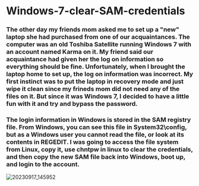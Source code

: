 # Windows-7-clear-SAM-credentials

### The other day my friends mom asked me to set up a "new" laptop she had purchased from one of our acquaintances. The computer was an old Toshiba Satellite running Windows 7 with an account named Karma on it. My friend said our acquaintance had given her the log on information so everything should be fine. Unfortunately, when I brought the laptop home to set up, the log on information was incorrect. My first instinct was to put the laptop in recovery mode and just wipe it clean since my frineds mom did not need any of the files on it. But since it was Windows 7, I decided to have a little fun with it and try and bypass the password. 

### The login information in Windows is stored in the SAM registry file. From Windows, you can see this file in System32\config, but as a Windows user you cannot read the file, or look at its contents in REGEDIT. I was going to access the file system from Linux, copy it, use chntpw in linux to clear the credentials, and then copy the new SAM file back into Windows, boot up, and login to the account. 

![20230917_145952](https://github.com/Matthew-Requejo559/Windows-7-clear-SAM-credentials/assets/136190678/91002ca7-e951-4ffe-ba09-eb5464ca7bea)

